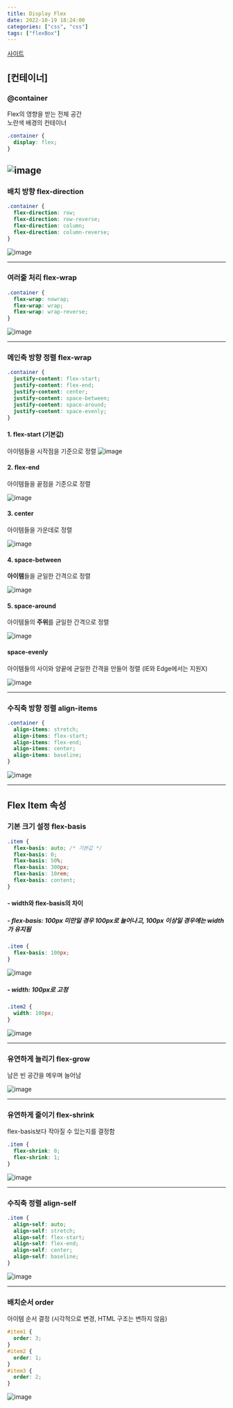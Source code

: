 ```yaml
---
title: Display Flex
date: 2022-10-19 18:24:00
categories: ["css", "css"]
tags: ["flexBox"]
---
```


[사이트](https://hyemin12.github.io/css-flexbox/#section1)

## [컨테이너]

### @container

Flex의 영향을 받는 전체 공간  
노란색 배경의 컨테이너

```css
.container {
  display: flex;
}
```

## ![image](https://github.com/hyemin12/vanilla-starbucks-app/assets/66300732/3ff27088-45b4-4e02-8b3d-4d304258654a)

### 배치 방향 flex-direction

```css
.container {
  flex-direction: row;
  flex-direction: row-reverse;
  flex-direction: column;
  flex-direction: column-reverse;
}
```

![image](https://github.com/hyemin12/vanilla-starbucks-app/assets/66300732/ec7c9d54-d8d0-4cdc-a1ff-13cc4db40dd0)

---

### 여러줄 처리 flex-wrap

```css
.container {
  flex-wrap: nowrap;
  flex-wrap: wrap;
  flex-wrap: wrap-reverse;
}
```

![image](https://github.com/hyemin12/vanilla-starbucks-app/assets/66300732/ac80be47-f51d-4877-87c0-70f64b6d43b7)

---

### 메인축 방향 정렬 flex-wrap

```css
.container {
  justify-content: flex-start;
  justify-content: flex-end;
  justify-content: center;
  justify-content: space-between;
  justify-content: space-around;
  justify-content: space-evenly;
}
```

#### 1. flex-start (기본값)

아이템들을 시작점을 기준으로 정렬
![image](https://github.com/hyemin12/vanilla-starbucks-app/assets/66300732/41479de1-7375-4658-8c8a-438170bad280)

#### 2. flex-end

아이템들을 끝점을 기준으로 정렬

![image](https://github.com/hyemin12/vanilla-starbucks-app/assets/66300732/7757ab79-d26c-4019-8e6c-17de999bf490)

#### 3. center

아이템들을 가운데로 정렬

![image](https://github.com/hyemin12/vanilla-starbucks-app/assets/66300732/89da0824-c16a-4104-92c8-a8a73c5a72b1)

#### 4. space-between

**아이템**들을 균일한 간격으로 정렬

![image](https://github.com/hyemin12/vanilla-starbucks-app/assets/66300732/87d1bb6a-4d71-429b-8fa8-fe2c34d550f0)

#### 5. space-around

아이템들의 **주위**를 균일한 간격으로 정렬

![image](https://github.com/hyemin12/vanilla-starbucks-app/assets/66300732/206b4824-42c5-433e-916a-064692badfca)

#### space-evenly

아이템들의 사이와 양끝에 균일한 간격을 만들어 정렬 (IE와 Edge에서는 지원X)

![image](https://github.com/hyemin12/vanilla-starbucks-app/assets/66300732/8fb01d44-95b9-4038-bb6c-637e19360f0e)

---

### 수직축 방향 정렬 align-items

```css
.container {
  align-items: stretch;
  align-items: flex-start;
  align-items: flex-end;
  align-items: center;
  align-items: baseline;
}
```

![image](https://github.com/hyemin12/vanilla-starbucks-app/assets/66300732/0f9558a5-da81-41df-9ee8-58053db07688)

---

## Flex Item 속성

### 기본 크기 설정 flex-basis

```css
.item {
  flex-basis: auto; /* 기본값 */
  flex-basis: 0;
  flex-basis: 50%;
  flex-basis: 300px;
  flex-basis: 10rem;
  flex-basis: content;
}
```

#### - width와 flex-basis의 차이

##### - flex-basis: 100px 미만일 경우 100px로 늘어나고, 100px 이상일 경우에는 width가 유지됨

```css
.item {
  flex-basis: 100px;
}
```

![image](https://github.com/hyemin12/vanilla-starbucks-app/assets/66300732/979ba166-c3bb-4e72-92a4-668918527afa)

##### - width: 100px로 고정

```css
.item2 {
  width: 100px;
}
```

![image](https://github.com/hyemin12/vanilla-starbucks-app/assets/66300732/6cfed495-48fa-4e4a-9dbf-7748a0d80904)

---

### 유연하게 늘리기 flex-grow

남은 빈 공간을 메우며 늘어남

![image](https://github.com/hyemin12/vanilla-starbucks-app/assets/66300732/e45dc378-c3b8-46fb-b1d4-41655465fc70)

---

### 유연하게 줄이기 flex-shrink

flex-basis보다 작아질 수 있는지를 결정함

```css
.item {
  flex-shrink: 0;
  flex-shrink: 1;
}
```

![image](https://github.com/hyemin12/vanilla-starbucks-app/assets/66300732/42b71b09-96f4-48d3-ad57-8f326584e604)

---

### 수직축 정렬 align-self

```css
.item {
  align-self: auto;
  align-self: stretch;
  align-self: flex-start;
  align-self: flex-end;
  align-self: center;
  align-self: baseline;
}
```

![image](https://github.com/hyemin12/vanilla-starbucks-app/assets/66300732/b7003fb1-bd06-418b-b91f-4b93c7e22ea3)

---

### 배치순서 order

아이템 순서 결정 (시각적으로 변경, HTML 구조는 변하지 않음)

```css
#item1 {
  order: 3;
}
#item2 {
  order: 1;
}
#item3 {
  order: 2;
}
```

![image](https://github.com/hyemin12/vanilla-starbucks-app/assets/66300732/dca59a08-cfc5-4b7f-a382-25658c4e3cc2)
